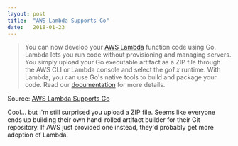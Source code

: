 ```yaml
---
layout: post
title:  "AWS Lambda Supports Go"
date:   2018-01-23
---
```


<blockquote>
<p>You can now develop your <a href="/lambda/">AWS Lambda</a> function code using Go. Lambda lets you run code without provisioning and managing servers. You simply upload your Go executable artifact as a ZIP file through the AWS CLI or Lambda console and select the <i>go1.x</i> runtime. With Lambda, you can use Go's native tools to build and package your code. Read our <a href="http://docs.aws.amazon.com/lambda/latest/dg/welcome.html">documentation</a> for more details.&nbsp;</p>
</blockquote>

Source: [AWS Lambda Supports Go](https://aws.amazon.com/about-aws/whats-new/2018/01/aws-lambda-supports-go/)

Cool... but I'm still surprised you upload a ZIP file.  Seems like everyone ends up building their own hand-rolled artifact builder for their Git repository.  If AWS just provided one instead, they'd probably get more adoption of Lambda.

